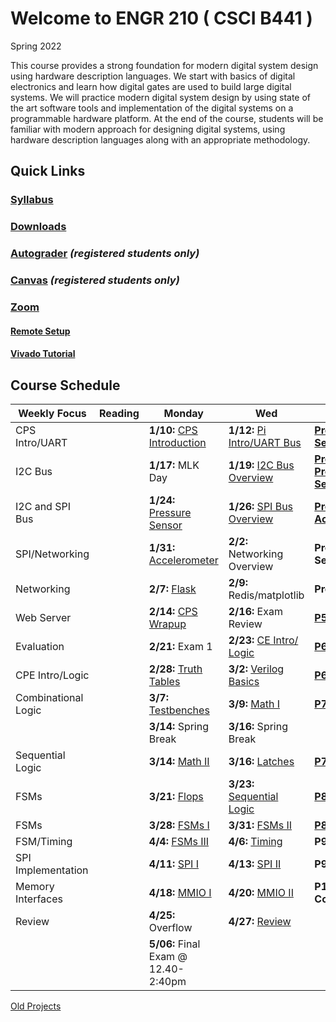 # Welcome to ENGR 210 ( CSCI B441 )

Spring 2022

This course provides a strong foundation for modern digital system
design using hardware description languages. We start with basics of
digital electronics and learn how digital gates are used to build
large digital systems. We will practice modern digital system design
by using state of the art software tools and implementation of the
digital systems on a programmable hardware platform.  At the end of
the course, students will be familiar with modern approach for
designing digital systems, using hardware description languages along
with an appropriate methodology.

## Quick Links

### [Syllabus](syllabus.md)

### [Downloads](http://github.com/engr210/downloads) 

### [Autograder](https://autograder.sice.indiana.edu) _(registered students only)_

### [Canvas](https://iu.instructure.com/courses/1947790) _(registered students only)_

### [Zoom](https://iu.zoom.us/j/83005621515) 

#### [Remote Setup](https://uisapp2.iu.edu/confluence-prd/pages/viewpage.action?pageId=280461906)

#### [Vivado Tutorial](vlog/projects/A_Logic_Gates) 


<!--
[P5 - Raspberry Pi Setup](P5.md)
-->

## Course Schedule

| Weekly Focus      | Reading | Monday                                                          | Wed                                                               | Lab                                           |
|-------------------|---------|-----------------------------------------------------------------|--------------------------------------------------------------     |-----------------------------------------------|
| CPS Intro/UART | | **1/10:** [CPS Introduction](lectures/CPS_Introduction.pdf) | **1/12:** [Pi Intro/UART Bus](lectures/RaspberryPi_UART.pdf) | [**Project 0 Raspberry PI Setup**](P0) |
| I2C Bus | | **1/17:** MLK Day | **1/19:** [I2C Bus Overview](lectures/I2C_Introduction.pdf) | [**Project 1 I2C Pressure/Temperature Sensor**](P1) |
| I2C and SPI Bus | | **1/24:** [Pressure Sensor](lectures/LPS331AP_Pressure_Sensor_SP22.pdf) | **1/26:** [SPI Bus Overview](lectures/SPI_bus_SP22.pdf) | [**Project 2 SPI Accelerometer**](P2) |
| SPI/Networking | | **1/31:** [Accelerometer](lectures/Accelerometer_SP22.pdf) | **2/2:** Networking Overview | **Project 3 Flask Web Server** |
| Networking | | **2/7:** [Flask](lectures/Flask.pdf) | **2/9:** Redis/matplotlib | **Project 3 Continued** |
| Web Server | | **2/14:** [CPS Wrapup](lectures/CPS_Wrapup.pdf) | **2/16:** Exam Review | **[P5 Demultiplexer](vlog/projects/B_Demultiplexer)** |
| Evaluation        |         | **2/21:** Exam 1                                                | **2/23:** [CE Intro/ Logic](lectures/00_Logic_Gates.pdf)          | **[P6 ALU](https://docs.google.com/document/d/1uhQR3LDZLIDAheTqNy58HJ456uEFfEh4IH7j1ZReyHM)**                                    |
| CPE Intro/Logic   |         | **2/28:** [Truth Tables](lectures/01_Truth_Tables.pdf)          | **3/2:** [Verilog Basics](lectures/02_Verilog_Basics.pdf)         | **[P6 ALU](https://docs.google.com/document/d/1uhQR3LDZLIDAheTqNy58HJ456uEFfEh4IH7j1ZReyHM)**                                       | 
| Combinational Logic|        | **3/7:**  [Testbenches](lectures/03_Testbenches.pdf)            | **3/9:** [Math I](lectures/04_Math_I.pdf)                         | **[P7 Saturating Counter](https://docs.google.com/document/d/1JLgk0VguSrih_h3BsMyMtInTJ4Qrl--Hv2jkxK4chZw)**                     |
|                   |         | **3/14:** Spring Break                                          | **3/16:** Spring Break                                            |                                               |
| Sequential Logic  |         | **3/14:** [Math II](lectures/05_Math_II.pdf)                    | **3/16:** [Latches](lectures/06_Latches.pdf)                      | **[P7 Saturating Counter](https://docs.google.com/document/d/1JLgk0VguSrih_h3BsMyMtInTJ4Qrl--Hv2jkxK4chZw)**                        |
| FSMs              |         | **3/21:** [Flops](lectures/07_Flops.pdf)                        | **3/23:** [Sequential Logic](lectures/08_Sequential.pdf)          | **[P8 Elevator Controller](https://docs.google.com/document/d/1IdqlRf4rqOpv0cBeurJ29rpMXwudnfIx8i1Z8IPmqxI)**                    |
| FSMs              |         | **3/28:** [FSMs I](lectures/09_FSM_I.pdf)                       | **3/31:** [FSMs II](lectures/10_FSM_II.pdf)                       | **[P8 Elevator Controller](https://docs.google.com/document/d/1IdqlRf4rqOpv0cBeurJ29rpMXwudnfIx8i1Z8IPmqxI)**                       |
| FSM/Timing        |         | **4/4:** [FSMs III](lectures/11_FSM_III.pdf)                    | **4/6:** [Timing](lectures/12_Timing.pdf)                         | **P9 SPI Interface**                             |
| SPI Implementation|         | **4/11:** [SPI I](lectures/13_SPI_I.pdf)                        | **4/13:** [SPI II](lectures/14_SPI_II.pdf)                        | **P9 SPI Elev. Controller**                      |
| Memory Interfaces |         | **4/18:** [MMIO I](lectures/15_MMIO_I.pdf)                      | **4/20:** [MMIO II](lectures/16_MMIO_II.pdf)                      | **P10 Flask/SPI Elev. Controller**                |
| Review            |         | **4/25:** Overflow                                              | **4/27:** [Review](lectures/18_Review.pdf)                        |                                               |
|                   |         | **5/06:** Final Exam @ 12.40-2:40pm                         |                                                                   |                                               |



[Old Projects](old_projects.md)
